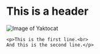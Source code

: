 # This is a header

![Image of Yaktocat](https://octodex.github.com/images/yaktocat.png)

```
<p>This is the first line.<br>
And this is the second line.</p>
```
